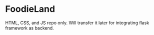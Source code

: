 # FoodieLand
 HTML, CSS, and JS repo only. Will transfer it later for integrating flask framework as backend.
